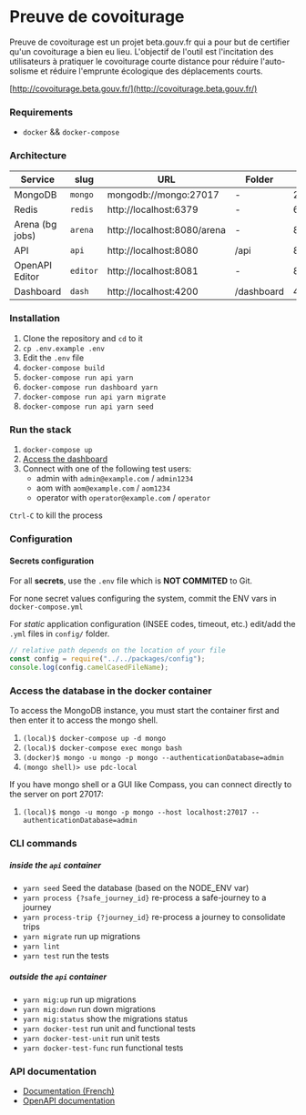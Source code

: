 # Preuve de covoiturage

Preuve de covoiturage est un projet beta.gouv.fr qui a pour but de certifier
qu'un covoiturage a bien eu lieu. L'objectif de l'outil est l'incitation des
utilisateurs à pratiquer le covoiturage courte distance pour réduire
l'auto-solisme et réduire l'emprunte écologique des déplacements courts.

[http://covoiturage.beta.gouv.fr/](http://covoiturage.beta.gouv.fr/)

### Requirements

- `docker` && `docker-compose`

### Architecture

| Service         | slug       | URL                         | Folder         | Port          |
|-----------------|------------|-----------------------------|----------------|---------------|
| MongoDB         | `mongo`    | mongodb://mongo:27017       | -              | 27017         |
| Redis           | `redis`    | http://localhost:6379       | -              | 6379          |
| Arena (bg jobs) | `arena`    | http://localhost:8080/arena | -              | 8080          |
| API             | `api`      | http://localhost:8080       | /api           | 8080          |
| OpenAPI Editor  | `editor`   | http://localhost:8081       | -              | 8081          |
| Dashboard       | `dash`     | http://localhost:4200       | /dashboard     | 4200          |

### Installation

1. Clone the repository and `cd` to it
2. `cp .env.example .env`
3. Edit the `.env` file
4. `docker-compose build`
5. `docker-compose run api yarn`
6. `docker-compose run dashboard yarn`
7. `docker-compose run api yarn migrate`
8. `docker-compose run api yarn seed`

### Run the stack

1. `docker-compose up`
2. [Access the dashboard](http://localhost:4200)
3. Connect with one of the following test users:
   - admin with `admin@example.com` / `admin1234`
   - aom with `aom@example.com` / `aom1234`
   - operator with `operator@example.com` / `operator`

`Ctrl-C` to kill the process

### Configuration

#### Secrets configuration

For all **secrets**, use the `.env` file which is **NOT COMMITED** to Git.

For none secret values configuring the system, commit the ENV vars in `docker-compose.yml`

For _static_ application configuration (INSEE codes, timeout, etc.) edit/add the `.yml` files in `config/` folder.

```js
// relative path depends on the location of your file
const config = require("../../packages/config");
console.log(config.camelCasedFileName);
```

### Access the database in the docker container

To access the MongoDB instance, you must start the container first and then
enter it to access the mongo shell.

1. `(local)$ docker-compose up -d mongo`
2. `(local)$ docker-compose exec mongo bash`
3. `(docker)$ mongo -u mongo -p mongo --authenticationDatabase=admin`
4. `(mongo shell)> use pdc-local`

If you have mongo shell or a GUI like Compass, you can connect directly to
the server on port 27017:

1. `(local)$ mongo -u mongo -p mongo --host localhost:27017 --authenticationDatabase=admin`

### CLI commands

##### inside the `api` container

- `yarn seed` Seed the database (based on the NODE_ENV var)
- `yarn process {?safe_journey_id}` re-process a safe-journey to a journey
- `yarn process-trip {?journey_id}` re-process a journey to consolidate trips
- `yarn migrate` run up migrations
- `yarn lint`
- `yarn test` run the tests

##### outside the `api` container

- `yarn mig:up` run up migrations
- `yarn mig:down` run down migrations
- `yarn mig:status` show the migrations status
- `yarn docker-test` run unit and functional tests
- `yarn docker-test-unit` run unit tests
- `yarn docker-test-func` run functional tests

### API documentation

- [Documentation (French)](https://registre-preuve-de-covoiturage.gitbook.io/produit/)
- [OpenAPI documentation](https://api-staging.covoiturage.beta.gouv.fr/openapi/)

